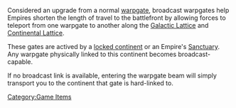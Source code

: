 Considered an upgrade from a normal [warpgate](Warpgate.md),
broadcast warpgates help Empires shorten the length of travel to the
battlefront by allowing forces to teleport from one warpgate to another
along the [Galactic Lattice](Galactic_Lattice.md) and
[Continental Lattice](Lattice.md).

These gates are actived by a [locked
continent](continent_lock.md) or an Empire's
[Sanctuary](Sanctuary.md). Any warpgate physically linked to
this continent becomes broadcast-capable.

If no broadcast link is available, entering the warpgate beam will
simply transport you to the continent that gate is hard-linked to.

[Category:Game Items](Category:Game_Items.md)
